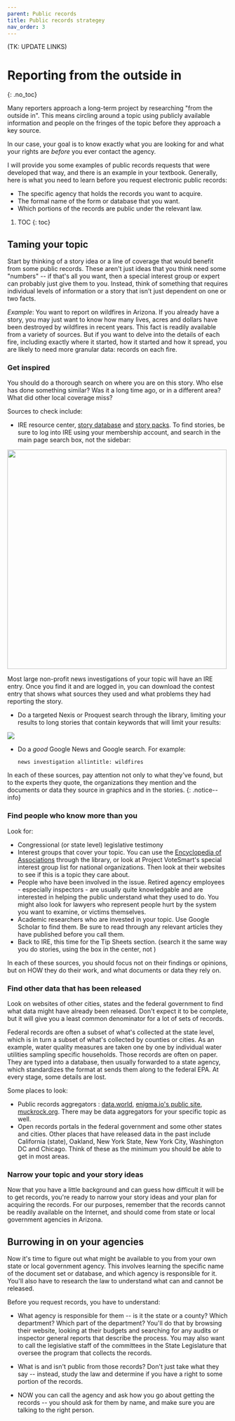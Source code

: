 ```yaml
---
parent: Public records
title: Public records strategey
nav_order: 3
---
```


(TK: UPDATE LINKS)

# Reporting from the outside in
{: .no_toc}

Many reporters approach a long-term project by researching "from the outside in". This means circling around a topic using publicly available information and people on the fringes of the topic before they approach a key source.

In our case, your goal is to know exactly what you are looking for and what your rights are *before* you ever contact the agency.

I will provide you some examples of public records requests that were developed that way, and there is an example in your textbook. Generally, here is what you need to learn before you request electronic public records:

* The specific agency that holds the records you want to acquire.
* The formal name of the form or database that you want.
* Which portions of the records are public under the relevant law.

1. TOC
{: toc}


## Taming your topic

Start by thinking of a story idea or a line of coverage that would benefit from some public records. These aren't just ideas that you think need some "numbers" -- if that's all you want, then a special interest group or expert can probably just give them to you. Instead, think of something that requires individual levels of information or a story that isn't just dependent on one or two facts.

*Example*: You want to report on wildfires in Arizona. If you already have a story, you may just want to know how many lives, acres and dollars have been destroyed by wildfires in recent years. This fact is readily available from a variety of sources. But if you want to delve into the details of each fire, including exactly where it started, how it started and how it spread, you are likely to need more granular data: records on each fire.

### Get inspired

You should do a thorough search on where you are on this story. Who else has done something similar? Was it a long time ago, or in a different area? What did other local coverage miss?

Sources to check include:

* IRE resource center, [story database](https://ire.org/resource-center/stories/) and [story packs](https://ire.org/resource-center/story-packs/). To find stories, be sure to log into IRE using your membership account, and search in the main page search box, not the sidebar:

<img src="assets/images/ire-search-stories.gif" style="width:500px;">

Most large non-profit news investigations of your topic will have an IRE entry. Once you find it and are logged in, you can download the contest entry that shows what sources they used and what problems they had reporting the story.

* Do a targeted Nexis or Proquest search through the library, limiting your results to long stories that contain keywords that will limit your results:

![](assets/images/nexisuni-news.png)

* Do a *good* Google News and Google search. For example:

      news investigation allintitle: wildfires

In each of these sources, pay attention not only to what they've found, but to the experts they quote, the organizations they mention and the documents or data they source in graphics and in the stories.
{: .notice--info}

### Find people who know more than you

Look for:

* Congressional (or state level) legislative testimony
* Interest groups that cover your topic. You can use the [Encyclopedia of Associations](https://arizona-asu-primo.hosted.exlibrisgroup.com/primo-explore/fulldisplay?docid=01ASU_ALMA511068794940003841&context=L&vid=01ASU&search_scope=Everything&isFrbr=true&tab=default_tab&lang=en_US) through the library, or look at Project VoteSmart's special interest group list for national organizations. Then look at their websites to see if this is a topic they care about.
* People who have been involved in the issue. Retired agency employees - especially inspectors - are usually quite knowledgable and are interested in helping the public understand what they used to do. You might also look for lawyers who represent people hurt by the system you want to examine, or victims themselves.
* Academic researchers who are invested in your topic. Use Google Scholar to find them. Be sure to read through any relevant articles they have published before you call them.
* Back to IRE, this time for the Tip Sheets section. (search it the same way you do stories, using the box in the center, not )

In each of these sources, you should focus not on their findings or opinions, but on HOW they do their work, and what documents or data they rely on.

### Find other data that has been released

Look on websites of other cities, states and the federal government to find what data might have already been released. Don't expect it to be complete, but it will give you a least common denominator for a lot of sets of records.

Federal records are often a subset of what's collected at the state level, which is in turn a subset of what's collected by counties or cities. As an example, water quality measures are taken one by one by individual water utilities sampling specific households. Those records are often on paper. They are typed into a database, then usually forwarded to a state agency, which standardizes the format at sends them along to the federal EPA. At every stage, some details are lost.

Some places to look:
* Public records aggregators : [data.world](https://data.world), [enigma.io's public site](https://public.enigma.io), [muckrock.org](https://www.muckrock.com/). There may be data aggregators for your specific topic as well.
* Open records portals in the federal government and some other states and cities.  Other places that have released data in the past include California (state), Oakland, New York State, New York City, Washington DC and Chicago. Think of these as the minimum you should be able to get in most areas.

### Narrow your topic and your story ideas

Now that you have a little background and can guess how difficult it will be to get records, you're ready to narrow your story ideas and your plan for acquiring the records. For our purposes, remember that the records cannot be readily available on the Internet, and should come from state or local government agencies in Arizona.

## Burrowing in on your agencies

Now it's time to figure out what might be available to you from your own state or local government agency. This involves learning the specific name of the document set or database, and which agency is responsible for it. You'll also have to research the law to understand what can and cannot be released.

Before you request records, you have to understand:

* What agency is responsible for them -- is it the state or a county? Which department? Which part of the department? You'll do that by browsing their website, looking at their budgets and searching for any audits or inspector general reports that describe the process.  You may also want to call the legislative staff of the committees in the State Legislature that oversee the program that collects the records.

* What is and isn't public from those records? Don't just take what they say -- instead, study the law and determine if you have a right to some portion of the records.

* NOW you can call the agency and ask how you go about getting the records -- you should ask for them by name, and make sure you are talking to the right person.
